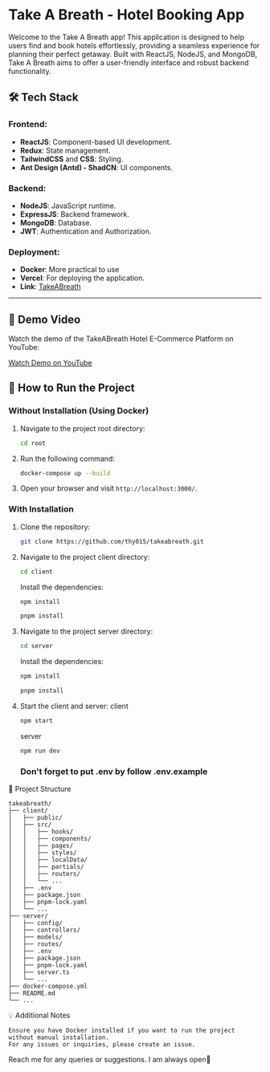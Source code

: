 # Take A Breath - Hotel Booking App

Welcome to the Take A Breath app! This application is designed to help users find and book hotels effortlessly, providing a seamless experience for planning their perfect getaway. Built with ReactJS, NodeJS, and MongoDB, Take A Breath aims to offer a user-friendly interface and robust backend functionality.

## 🛠️ Tech Stack
### Frontend:
- **ReactJS**: Component-based UI development.
- **Redux**: State management.
- **TailwindCSS** and **CSS**: Styling.
- **Ant Design (Antd) - ShadCN**: UI components.

### Backend:
- **NodeJS**: JavaScript runtime.
- **ExpressJS**: Backend framework.
- **MongoDB**: Database.
- **JWT**: Authentication and Authorization.

### Deployment:
- **Docker**: More practical to use
- **Vercel**: For deploying the application.
- **Link**: [TakeABreath](https://takeabreath.io.vn/)

---

## 🔗 Demo Video
Watch the demo of the TakeABreath Hotel E-Commerce Platform on YouTube:

[Watch Demo on YouTube](https://youtu.be/SYiHAvapuv4?si=Y-speGReNWzgReW8)

## 🚀 How to Run the Project

### Without Installation (Using Docker)
1. Navigate to the project root directory:
   ```bash
   cd root
    ```
2. Run the following command:
    ```bash
    docker-compose up --build
    ```
3. Open your browser and visit `http://localhost:3000/`.

### With Installation
1. Clone the repository:
    ```bash
    git clone https://github.com/thy015/takeabreath.git
    ```
2. Navigate to the project client directory:
    ```bash
    cd client
    ```
   Install the dependencies:
    ```bash
    npm install
    ```
    ```bash
    pnpm install
    ```
3. Navigate to the project server directory:
    ```bash
    cd server
    ```
   Install the dependencies:
    ```bash
    npm install
    ```
    ```bash
    pnpm install
    ```
4. Start the client and server:
    client
    ```bash
    npm start
    ```
    server
    ```bash
    npm run dev
    ```
    ### Don't forget to put .env by follow .env.example 
📂 Project Structure
```
takeabreath/
├── client/
│   ├── public/
│   ├── src/
│   │   ├── hooks/
│   │   ├── components/
│   │   ├── pages/
│   │   ├── styles/
│   │   ├── localData/
│   │   ├── partials/
│   │   ├── routers/
│   │   └── ...
│   ├── .env
│   ├── package.json
│   ├── pnpm-lock.yaml
│   └── ...
├── server/
│   ├── config/
│   ├── controllers/
│   ├── models/
│   ├── routes/
│   ├── .env
│   ├── package.json
│   ├── pnpm-lock.yaml
│   ├── server.ts
│   └── ...
├── docker-compose.yml
├── README.md
└── ...
```

💡 Additional Notes

    Ensure you have Docker installed if you want to run the project without manual installation.
    For any issues or inquiries, please create an issue.
Reach me for any queries or suggestions. I am always open🌟


